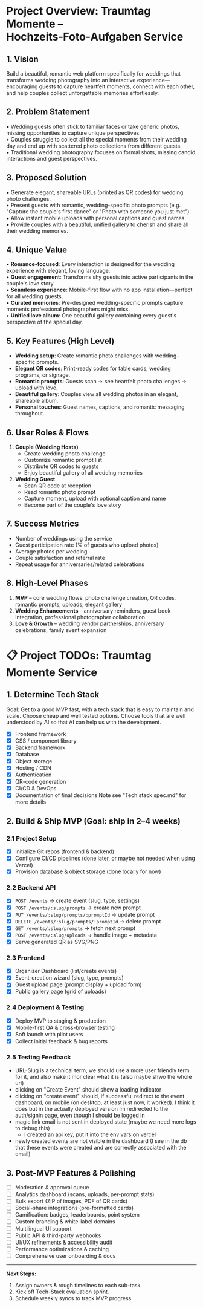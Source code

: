 # Project Overview: Traumtag Momente – Hochzeits‑Foto‑Aufgaben Service

## 1. Vision  
Build a beautiful, romantic web platform specifically for weddings that transforms wedding photography into an interactive experience—encouraging guests to capture heartfelt moments, connect with each other, and help couples collect unforgettable memories effortlessly.

## 2. Problem Statement  
• Wedding guests often stick to familiar faces or take generic photos, missing opportunities to capture unique perspectives.  
• Couples struggle to collect all the special moments from their wedding day and end up with scattered photo collections from different guests.  
• Traditional wedding photography focuses on formal shots, missing candid interactions and guest perspectives.

## 3. Proposed Solution  
• Generate elegant, shareable URLs (printed as QR codes) for wedding photo challenges.  
• Present guests with romantic, wedding-specific photo prompts (e.g. "Capture the couple's first dance" or "Photo with someone you just met").  
• Allow instant mobile uploads with personal captions and guest names.  
• Provide couples with a beautiful, unified gallery to cherish and share all their wedding memories.

## 4. Unique Value  
• **Romance-focused**: Every interaction is designed for the wedding experience with elegant, loving language.  
• **Guest engagement**: Transforms shy guests into active participants in the couple's love story.  
• **Seamless experience**: Mobile-first flow with no app installation—perfect for all wedding guests.  
• **Curated memories**: Pre-designed wedding-specific prompts capture moments professional photographers might miss.  
• **Unified love album**: One beautiful gallery containing every guest's perspective of the special day.

## 5. Key Features (High Level)  
- **Wedding setup**: Create romantic photo challenges with wedding-specific prompts.  
- **Elegant QR codes**: Print-ready codes for table cards, wedding programs, or signage.  
- **Romantic prompts**: Guests scan → see heartfelt photo challenges → upload with love.  
- **Beautiful gallery**: Couples view all wedding photos in an elegant, shareable album.  
- **Personal touches**: Guest names, captions, and romantic messaging throughout.

## 6. User Roles & Flows  
1. **Couple (Wedding Hosts)**  
   - Create wedding photo challenge  
   - Customize romantic prompt list  
   - Distribute QR codes to guests  
   - Enjoy beautiful gallery of all wedding memories  
2. **Wedding Guest**  
   - Scan QR code at reception  
   - Read romantic photo prompt  
   - Capture moment, upload with optional caption and name  
   - Become part of the couple's love story  

## 7. Success Metrics  
- Number of weddings using the service  
- Guest participation rate (% of guests who upload photos)  
- Average photos per wedding  
- Couple satisfaction and referral rate  
- Repeat usage for anniversaries/related celebrations

## 8. High-Level Phases  
1. **MVP** – core wedding flows: photo challenge creation, QR codes, romantic prompts, uploads, elegant gallery  
2. **Wedding Enhancements** – anniversary reminders, guest book integration, professional photographer collaboration  
3. **Love & Growth** – wedding vendor partnerships, anniversary celebrations, family event expansion  


# 📋 Project TODOs: Traumtag Momente Service

## 1. Determine Tech Stack
Goal: Get to a good MVP fast, with a tech stack that is easy to maintain and scale. Choose cheap and well tested options. Choose tools that are well understood by AI so that AI can help us with the development.
- [x] Frontend framework  
- [x] CSS / component library  
- [x] Backend framework  
- [x] Database  
- [x] Object storage  
- [x] Hosting / CDN  
- [x] Authentication  
- [x] QR-code generation  
- [x] CI/CD & DevOps  
- [x] Documentation of final decisions
Note see "Tech stack spec.md" for more details

## 2. Build & Ship MVP (Goal: ship in 2–4 weeks)
### 2.1 Project Setup
- [x] Initialize Git repos (frontend & backend)  
- [x] Configure CI/CD pipelines  (done later, or maybe not needed when using Vercel)
- [x] Provision database & object storage (done locally for now) 

### 2.2 Backend API
- [x] `POST /events` → create event (slug, type, settings)
- [x] `POST /events/:slug/prompts` → create new prompt
- [x] `PUT /events/:slug/prompts/:promptId` → update prompt
- [x] `DELETE /events/:slug/prompts/:promptId` → delete prompt
- [x] `GET /events/:slug/prompts` → fetch next prompt  
- [x] `POST /events/:slug/uploads` → handle image + metadata  
- [x] Serve generated QR as SVG/PNG  

### 2.3 Frontend
- [x] Organizer Dashboard (list/create events)  
- [x] Event-creation wizard (slug, type, prompts)  
- [x] Guest upload page (prompt display + upload form)  
- [x] Public gallery page (grid of uploads)

### 2.4 Deployment & Testing
- [x] Deploy MVP to staging & production  
- [x] Mobile-first QA & cross-browser testing  
- [x] Soft launch with pilot users  
- [x] Collect initial feedback & bug reports  

### 2.5 Testing Feedback
- URL-Slug is a technical term, we should use a more user friendly term for it, and also make it mor clear what it is (also maybe shwo the whole url)
- clicking on "Create Event" should show a loading indicator
- clicking on "create event" should, if successful redirect to the event dashboard, on mobile (on desktop, at least just now, it worked). I think it does but in the actually deployed version Im redirected to the auth/signin page, even though I should be logged in
- magic link email is not sent in deployed state (maybe we need more logs to debug this)
   - I created an api key, put it into the env vars on vercel
- newly created events are not visible in the dashboard (I see in the db that these events were created and are correctly associated with the email)

## 3. Post-MVP Features & Polishing
- [ ] Moderation & approval queue  
- [ ] Analytics dashboard (scans, uploads, per-prompt stats)  
- [ ] Bulk export (ZIP of images, PDF of QR cards)  
- [ ] Social-share integrations (pre-formatted cards)  
- [ ] Gamification: badges, leaderboards, point system  
- [ ] Custom branding & white-label domains  
- [ ] Multilingual UI support  
- [ ] Public API & third-party webhooks  
- [ ] UI/UX refinements & accessibility audit  
- [ ] Performance optimizations & caching  
- [ ] Comprehensive user onboarding & docs  

---

**Next Steps:**  
1. Assign owners & rough timelines to each sub-task.  
2. Kick off Tech-Stack evaluation sprint.  
3. Schedule weekly syncs to track MVP progress.